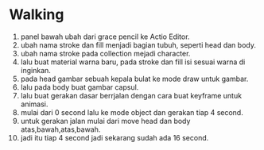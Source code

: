 # Walking
1. panel bawah ubah dari grace pencil ke Actio Editor.
2. ubah nama stroke dan fill menjadi bagian tubuh, seperti head dan body.
3. ubah nama stroke pada collection mejadi character.
4. lalu buat material warna baru, pada stroke dan fill isi sesuai warna di inginkan.
5. pada head gambar sebuah kepala bulat ke mode draw untuk gambar.
6. lalu pada body buat gambar capsul.
7. lalu buat gerakan dasar berrjalan dengan cara buat keyframe untuk animasi.
8. mulai dari 0 second lalu ke mode object dan gerakan tiap 4 second.
9. untuk gerakan jalan mulai dari move head dan body atas,bawah,atas,bawah.
10. jadi itu tiap 4 second jadi sekarang sudah ada 16 second.
